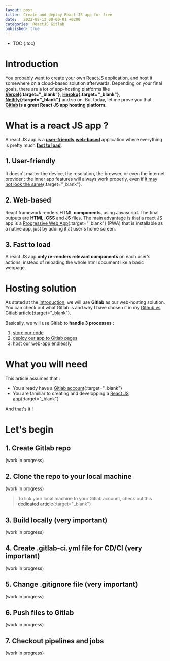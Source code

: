 ```yaml
---
layout: post
title:  Create and deploy React JS app for free
date:   2022-08-13 00-00-01 +0200
categories: ReactJS Gitlab
published: true
---
```


* TOC
{:toc}

# Introduction

You probably want to create your own ReactJS application, and host it somewhere on a cloud-based solution afterwards. Depending on your final goals, there are a lot of app-hosting platforms like **[Vercel](https://vercel.com/){:target="_blank"}**, **[Heroku](https://www.heroku.com/){:target="_blank"}**, **[Netlify](https://www.netlify.com/){:target="_blank"}** and so on. But today, let me prove you that **[Gitlab](https://Gitlab.com/) is a great React JS app hosting platform**.

# What is a react JS app ?
A react JS app is a **[user-friendly](#1-user-friendly)** **[web-based](#2-web-based)** application where everything is pretty much **[fast to load](#3-fast-to-load)**.

## 1. User-friendly
It doesn't matter the device, the resolution, the browser, or even the internet provider : the inner app features will always work properly, even if [it may not look the same](http://dowebsitesneedtolookexactlythesameineverybrowser.com/){:target="_blank"}.

## 2. Web-based
React framework renders HTML **components**, using Javascript. The final outputs are **HTML**, **CSS** and **JS** files. The main advantage is that a react JS app is a [Progressive Web App](https://en.wikipedia.org/wiki/Progressive_web_application){:target="_blank"} (PWA) that is installable as a native app, just by adding it at user's home screen.


## 3. Fast to load
A react JS app **only re-renders relevant components** on each user's actions, instead of reloading the whole html document like a basic webpage.

# Hosting solution
As stated at the [introduction](#introduction), we will use **Gitlab** as our web-hosting solution. You can check out what Gitlab is and why I have chosen it in my [Github vs Gitlab article](/why-Gitlab-is-sometimes-better-than-Github){:target="_blank"}.

Basically, we will use Gitlab to **handle 3 processes** :
1. [store our code](#6-push-files-to-Gitlab)
2. [deploy our app to Gitlab pages](#4-create-Gitlab-ciyml-file-for-cdci)
3. [host our web-app endlessly](#7-checkout-pipelines-and-jobs)


# What you will need
This article assumes that :
- You already have a [Gitlab account][Gitlab account]{:target="_blank"} 
- You are familiar to creating and developping a [React JS app][React JS app]{:target="_blank"}

And that's it !


# Let's begin
## 1. Create Gitlab repo
(work in progress)

## 2. Clone the repo to your local machine
(work in progress)

> To link your local machine to your Gitlab account, check out this [dedicated article](/how-to-create-access-token-to-push-files-to-Github-or-Gitlab){:target="_blank"}

## 3. Build locally (very important)
(work in progress)

## 4. Create .gitlab-ci.yml file for CD/CI (very important)
(work in progress)

## 5. Change .gitignore file (very important)
(work in progress)

## 6. Push files to Gitlab
(work in progress)

## 7. Checkout pipelines and jobs
(work in progress)



[baseimg]: ../assets/img/2022-08-13/
[Gitlab account]: https://Gitlab.com/users/sign_up
[React JS app]: https://create-react-app.dev/


